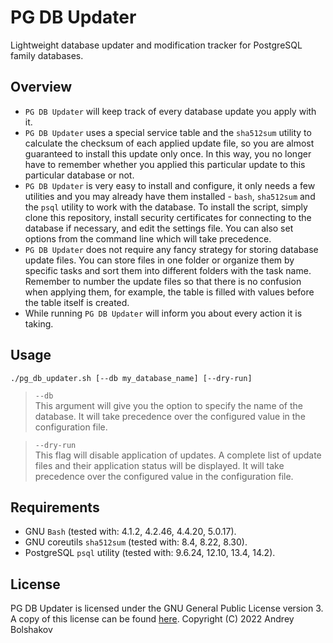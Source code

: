 # PG DB Updater
Lightweight database updater and modification tracker for PostgreSQL family databases.

## Overview
* `PG DB Updater` will keep track of every database update you apply with it.
* `PG DB Updater` uses a special service table and the `sha512sum` utility to calculate the checksum of each applied update file, so you are almost guaranteed to install this update only once. In this way, you no longer have to remember whether you applied this particular update to this particular database or not.
* `PG DB Updater` is very easy to install and configure, it only needs a few utilities and you may already have them installed - `bash`, `sha512sum` and the `psql` utility to work with the database. To install the script, simply clone this repository, install security certificates for connecting to the database if necessary, and edit the settings file. You can also set options from the command line which will take precedence.
* `PG DB Updater` does not require any fancy strategy for storing database update files. You can store files in one folder or organize them by specific tasks and sort them into different folders with the task name. Remember to number the update files so that there is no confusion when applying them, for example, the table is filled with values before the table itself is created.
* While running `PG DB Updater` will inform you about every action it is taking.

## Usage
```
./pg_db_updater.sh [--db my_database_name] [--dry-run]
```
>`--db`<br />
>This argument will give you the option to specify the name of the database. It will take precedence over the configured value in the configuration file.

>`--dry-run`<br />
>This flag will disable application of updates. A complete list of update files and their application status will be displayed. It will take precedence over the configured value in the configuration file.

## Requirements
* GNU `Bash` (tested with: 4.1.2, 4.2.46, 4.4.20, 5.0.17).
* GNU coreutils `sha512sum` (tested with: 8.4, 8.22, 8.30).
* PostgreSQL `psql` utility (tested with: 9.6.24, 12.10, 13.4, 14.2).

## License
PG DB Updater is licensed under the GNU General Public License version 3. A copy of this license can be found [here](https://github.com/ab2k/pg-db-updater/blob/main/LICENSE).
Copyright (C) 2022 Andrey Bolshakov
